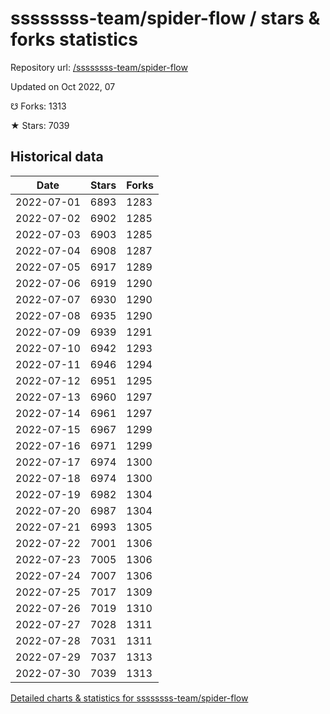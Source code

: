 # ssssssss-team/spider-flow / stars & forks statistics

Repository url: [/ssssssss-team/spider-flow](https://github.com/ssssssss-team/spider-flow)

Updated on Oct 2022, 07

☋ Forks: 1313

★ Stars: 7039

## Historical data
| Date | Stars | Forks |
|------|-------|-------|
| 2022-07-01 | 6893 | 1283 | 
| 2022-07-02 | 6902 | 1285 | 
| 2022-07-03 | 6903 | 1285 | 
| 2022-07-04 | 6908 | 1287 | 
| 2022-07-05 | 6917 | 1289 | 
| 2022-07-06 | 6919 | 1290 | 
| 2022-07-07 | 6930 | 1290 | 
| 2022-07-08 | 6935 | 1290 | 
| 2022-07-09 | 6939 | 1291 | 
| 2022-07-10 | 6942 | 1293 | 
| 2022-07-11 | 6946 | 1294 | 
| 2022-07-12 | 6951 | 1295 | 
| 2022-07-13 | 6960 | 1297 | 
| 2022-07-14 | 6961 | 1297 | 
| 2022-07-15 | 6967 | 1299 | 
| 2022-07-16 | 6971 | 1299 | 
| 2022-07-17 | 6974 | 1300 | 
| 2022-07-18 | 6974 | 1300 | 
| 2022-07-19 | 6982 | 1304 | 
| 2022-07-20 | 6987 | 1304 | 
| 2022-07-21 | 6993 | 1305 | 
| 2022-07-22 | 7001 | 1306 | 
| 2022-07-23 | 7005 | 1306 | 
| 2022-07-24 | 7007 | 1306 | 
| 2022-07-25 | 7017 | 1309 | 
| 2022-07-26 | 7019 | 1310 | 
| 2022-07-27 | 7028 | 1311 | 
| 2022-07-28 | 7031 | 1311 | 
| 2022-07-29 | 7037 | 1313 | 
| 2022-07-30 | 7039 | 1313 | 


[Detailed charts & statistics for ssssssss-team/spider-flow](https://reviewgithub.com/rep/ssssssss-team/spider-flow)
